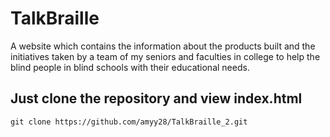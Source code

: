 # TalkBraille
A website which contains the information about the products built and the initiatives taken by a team of my seniors and faculties in college to help the blind people in blind schools with their educational needs. 

## Just clone the repository and view index.html
```
git clone https://github.com/amyy28/TalkBraille_2.git
```

